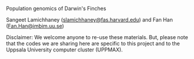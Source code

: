 Population genomics of Darwin's Finches

Sangeet Lamichhaney (slamichhaney@fas.harvard.edu) and Fan Han (Fan.Han@imbim.uu.se)


Disclaimer: We welcome anyone to re-use these materials. But, please note that the codes we are sharing here are specific to this project and to the Uppsala University computer cluster (UPPMAX).
